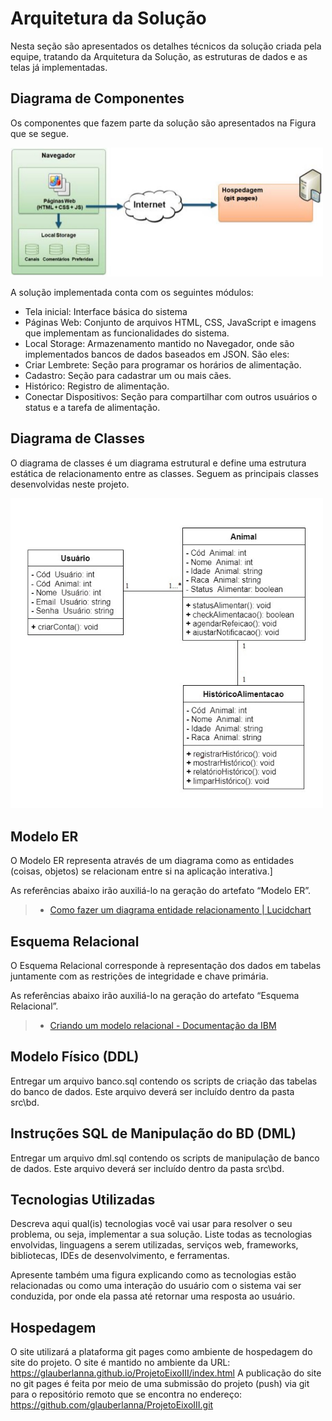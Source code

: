 # Arquitetura da Solução

Nesta seção são apresentados os detalhes técnicos da solução criada pela equipe, tratando da Arquitetura da Solução, as estruturas de dados e as telas já implementadas.

## Diagrama de Componentes

Os componentes que fazem parte da solução são apresentados na Figura que se segue.

<img src="img/arqSolucao.jpg" width="500">

A solução implementada conta com os seguintes módulos:
* Tela inicial: Interface básica do sistema
* Páginas Web: Conjunto de arquivos HTML, CSS, JavaScript e imagens que implementam as funcionalidades do sistema.
* Local Storage: Armazenamento mantido no Navegador, onde são implementados bancos de dados baseados em JSON. São eles:
* Criar Lembrete: Seção para programar os horários de alimentação.
* Cadastro: Seção para cadastrar um ou mais cães.
* Histórico: Registro de alimentação.
* Conectar Dispositivos: Seção para compartilhar com outros usuários o status e a tarefa de alimentação.

## Diagrama de Classes

O diagrama de classes é um diagrama estrutural e define uma estrutura estática de relacionamento entre as classes. Seguem as principais classes desenvolvidas neste projeto.

<img src="img/diagramaClasses 001.jpg" width="500">

## Modelo ER

O Modelo ER representa através de um diagrama como as entidades (coisas, objetos) se relacionam entre si na aplicação interativa.]

As referências abaixo irão auxiliá-lo na geração do artefato “Modelo ER”.

> - [Como fazer um diagrama entidade relacionamento | Lucidchart](https://www.lucidchart.com/pages/pt/como-fazer-um-diagrama-entidade-relacionamento)

## Esquema Relacional

O Esquema Relacional corresponde à representação dos dados em tabelas juntamente com as restrições de integridade e chave primária.
 
As referências abaixo irão auxiliá-lo na geração do artefato “Esquema Relacional”.

> - [Criando um modelo relacional - Documentação da IBM](https://www.ibm.com/docs/pt-br/cognos-analytics/10.2.2?topic=designer-creating-relational-model)

## Modelo Físico (DDL)

Entregar um arquivo banco.sql contendo os scripts de criação das tabelas do banco de dados. Este arquivo deverá ser incluído dentro da pasta src\bd.

## Instruções SQL de Manipulação do BD (DML)

Entregar um arquivo dml.sql contendo os scripts de manipulação de banco de dados. Este arquivo deverá ser incluído dentro da pasta src\bd.

## Tecnologias Utilizadas

Descreva aqui qual(is) tecnologias você vai usar para resolver o seu problema, ou seja, implementar a sua solução. Liste todas as tecnologias envolvidas, linguagens a serem utilizadas, serviços web, frameworks, bibliotecas, IDEs de desenvolvimento, e ferramentas.

Apresente também uma figura explicando como as tecnologias estão relacionadas ou como uma interação do usuário com o sistema vai ser conduzida, por onde ela passa até retornar uma resposta ao usuário.

## Hospedagem

O site utilizará a plataforma git pages como ambiente de hospedagem do site do projeto. O site é mantido no ambiente da URL:
https://glauberlanna.github.io/ProjetoEixoIII/index.html
A publicação do site no git pages é feita por meio de uma submissão do projeto (push) via git para o repositório remoto que se encontra no endereço:
https://github.com/glauberlanna/ProjetoEixoIII.git
